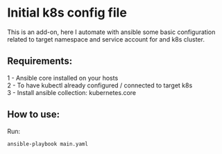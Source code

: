 # Initial k8s config file

This is an add-on, here I automate with ansible some basic configuration related to target namespace and service account for and k8s cluster.

## Requirements:

1 - Ansible core installed on your hosts <br>
2 - To have kubectl already configured / connected to target k8s <br>
3 - Install ansible collection: kubernetes.core <br>

## How to use:

Run:
```
ansible-playbook main.yaml
```
